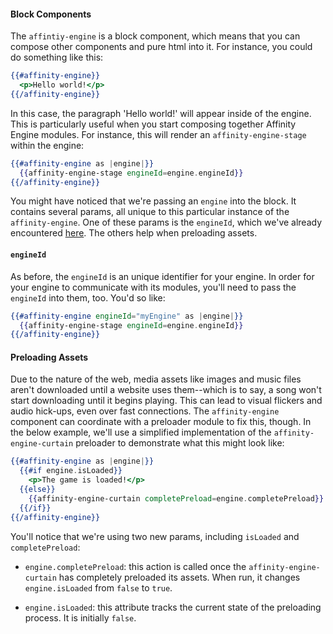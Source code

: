 #### Block Components

The `affintiy-engine` is a block component, which means that you can compose other components and pure html into it. For instance, you could do something like this:

```hbs
{{#affinity-engine}}
  <p>Hello world!</p>
{{/affinity-engine}}
```

In this case, the paragraph 'Hello world!' will appear inside of the engine. This is particularly useful when you start composing together Affinity Engine modules. For instance, this will render an `affinity-engine-stage` within the engine:

```hbs
{{#affinity-engine as |engine|}}
  {{affinity-engine-stage engineId=engine.engineId}}
{{/affinity-engine}}
```

You might have noticed that we're passing an `engine` into the block. It contains several params, all unique to this particular instance of the `affinity-engine`. One of these params is the `engineId`, which we've already encountered [here](/engine/usage/arguments#engine_id). The others help when preloading assets.

#### `engineId`

As before, the `engineId` is an unique identifier for your engine. In order for your engine to communicate with its modules, you'll need to pass the `engineId` into them, too. You'd so like:

```hbs
{{#affinity-engine engineId="myEngine" as |engine|}}
  {{affinity-engine-stage engineId=engine.engineId}}
{{/affinity-engine}}
```

#### Preloading Assets

Due to the nature of the web, media assets like images and music files aren't downloaded until a website uses them--which is to say, a song won't start downloading until it begins playing. This can lead to visual flickers and audio hick-ups, even over fast connections. The `affinity-engine` component can coordinate with a preloader module to fix this, though. In the below example, we'll use a simplified implementation of the `affinity-engine-curtain` preloader to demonstrate what this might look like:

```hbs
{{#affinity-engine as |engine|}}
  {{#if engine.isLoaded}}
    <p>The game is loaded!</p>
  {{else}}
    {{affinity-engine-curtain completePreload=engine.completePreload}}
  {{/if}}
{{/affinity-engine}}
```

You'll notice that we're using two new params, including `isLoaded` and `completePreload`:

* `engine.completePreload`: this action is called once the `affinity-engine-curtain` has completely preloaded its assets. When run, it changes `engine.isLoaded` from `false` to `true`.

* `engine.isLoaded`: this attribute tracks the current state of the preloading process. It is initially `false`.
